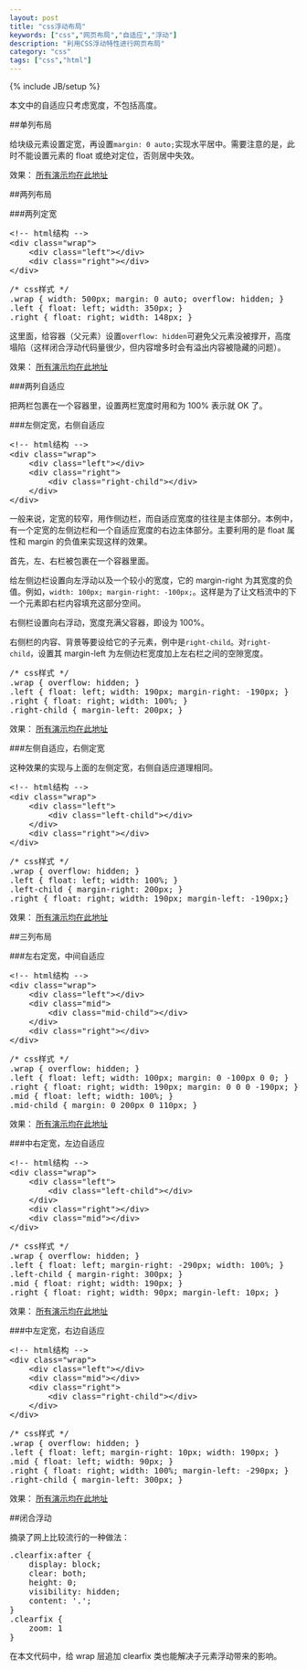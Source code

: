 ```yaml
---
layout: post
title: "css浮动布局"
keywords: ["css","网页布局","自适应","浮动"]
description: "利用CSS浮动特性进行网页布局"
category: "css"
tags: ["css","html"]
---
```

{% include JB/setup %}

本文中的自适应只考虑宽度，不包括高度。

##单列布局

给块级元素设置定宽，再设置`margin: 0 auto;`实现水平居中。需要注意的是，此时不能设置元素的 float 或绝对定位，否则居中失效。

效果： [所有演示均在此地址](http://blog.ilanyy.com/example/csslayout/)

##两列布局

###两列定宽

<pre>
&lt;!-- html结构 -->
&lt;div class="wrap">
	&lt;div class="left">&lt;/div>
	&lt;div class="right">&lt;/div>
&lt;/div>
</pre>

<pre>
/* css样式 */
.wrap { width: 500px; margin: 0 auto; overflow: hidden; }
.left { float: left; width: 350px; }
.right { float: right; width: 148px; }
</pre>

这里面，给容器（父元素）设置`overflow: hidden`可避免父元素没被撑开，高度塌陷（这样闭合浮动代码量很少，但内容增多时会有溢出内容被隐藏的问题）。

效果： [所有演示均在此地址](http://blog.ilanyy.com/example/csslayout/)

###两列自适应

把两栏包裹在一个容器里，设置两栏宽度时用和为 100% 表示就 OK 了。

###左侧定宽，右侧自适应

<pre>
&lt;!-- html结构 -->
&lt;div class="wrap">
	&lt;div class="left">&lt;/div>
	&lt;div class="right">
		&lt;div class="right-child">&lt;/div>
	&lt;/div>
&lt;/div>
</pre>

一般来说，定宽的较窄，用作侧边栏，而自适应宽度的往往是主体部分。本例中，有一个定宽的左侧边栏和一个自适应宽度的右边主体部分。主要利用的是 float 属性和 margin 的负值来实现这样的效果。

首先，左、右栏被包裹在一个容器里面。

给左侧边栏设置向左浮动以及一个较小的宽度，它的 margin-right 为其宽度的负值。例如，`width: 100px; margin-right: -100px;`。这样是为了让文档流中的下一个元素即右栏内容填充这部分空间。

右侧栏设置向右浮动，宽度充满父容器，即设为 100%。

右侧栏的内容、背景等要设给它的子元素，例中是`right-child`。对`right-child`，设置其 margin-left 为左侧边栏宽度加上左右栏之间的空隙宽度。

<pre>
/* css样式 */
.wrap { overflow: hidden; }
.left { float: left; width: 190px; margin-right: -190px; }
.right { float: right; width: 100%; }
.right-child { margin-left: 200px; }
</pre>

效果： [所有演示均在此地址](http://blog.ilanyy.com/example/csslayout/)

###左侧自适应，右侧定宽

这种效果的实现与上面的左侧定宽，右侧自适应道理相同。

<pre>
&lt;!-- html结构 -->
&lt;div class="wrap">
	&lt;div class="left">
		&lt;div class="left-child">&lt;/div>
	&lt;/div>
	&lt;div class="right">&lt;/div>
&lt;/div>
</pre>

<pre>
/* css样式 */
.wrap { overflow: hidden; }
.left { float: left; width: 100%; }
.left-child { margin-right: 200px; }
.right { float: right; width: 190px; margin-left: -190px;}
</pre>

效果： [所有演示均在此地址](http://blog.ilanyy.com/example/csslayout/)

##三列布局

###左右定宽，中间自适应

<pre>
&lt;!-- html结构 -->
&lt;div class="wrap">
	&lt;div class="left">&lt;/div>
	&lt;div class="mid">
		&lt;div class="mid-child">&lt;/div>
	&lt;/div>
	&lt;div class="right">&lt;/div>
&lt;/div>
</pre>

<pre>
/* css样式 */
.wrap { overflow: hidden; }
.left { float: left; width: 100px; margin: 0 -100px 0 0; }
.right { float: right; width: 190px; margin: 0 0 0 -190px; }
.mid { float: left; width: 100%; }
.mid-child { margin: 0 200px 0 110px; }
</pre>

效果： [所有演示均在此地址](http://blog.ilanyy.com/example/csslayout/)

###中右定宽，左边自适应

<pre>
&lt;!-- html结构 -->
&lt;div class="wrap">
	&lt;div class="left">
		&lt;div class="left-child">&lt;/div>
	&lt;/div>
	&lt;div class="right">&lt;/div>
	&lt;div class="mid">&lt;/div>
&lt;/div>
</pre>

<pre>
/* css样式 */
.wrap { overflow: hidden; }
.left { float: left; margin-right: -290px; width: 100%; }
.left-child { margin-right: 300px; }
.mid { float: right; width: 190px; }
.right { float: right; width: 90px; margin-left: 10px; }    
</pre>

效果： [所有演示均在此地址](http://blog.ilanyy.com/example/csslayout/)

###中左定宽，右边自适应

<pre>
&lt;!-- html结构 -->
&lt;div class="wrap">
	&lt;div class="left">&lt;/div>
	&lt;div class="mid">&lt;/div>
	&lt;div class="right">
		&lt;div class="right-child">&lt;/div>
	&lt;/div>
&lt;/div>
</pre>

<pre>
/* css样式 */
.wrap { overflow: hidden; }
.left { float: left; margin-right: 10px; width: 190px; }
.mid { float: left; width: 90px; }
.right { float: right; width: 100%; margin-left: -290px; }
.right-child { margin-left: 300px; }
</pre>

效果： [所有演示均在此地址](http://blog.ilanyy.com/example/csslayout/)

##闭合浮动

摘录了网上比较流行的一种做法：

<pre>
.clearfix:after {
    display: block;
    clear: both;
    height: 0;
    visibility: hidden;
    content: '.';
}
.clearfix {
    zoom: 1
}
</pre>

在本文代码中，给 wrap 层追加 clearfix 类也能解决子元素浮动带来的影响。